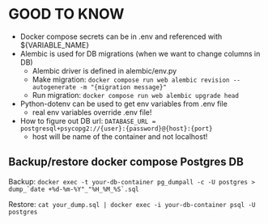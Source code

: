 # GOOD TO KNOW

- Docker compose secrets can be in .env and referenced with ${VARIABLE_NAME}
- Alembic is used for DB migrations (when we want to change columns in DB)
    - Alembic driver is defined in alembic/env.py
    - Make migration: `docker compose run web alembic revision --autogenerate -m "{migration message}"`
    - Run migration: `docker compose run web alembic upgrade head`
- Python-dotenv can be used to get env variables from .env file
    - real env variables override .env file!
- How to figure out DB url: `DATABASE_URL = postgresql+psycopg2://{user}:{password}@{host}:{port}`
    - host will be name of the container and not localhost!

## Backup/restore docker compose Postgres DB

Backup:
```docker exec -t your-db-container pg_dumpall -c -U postgres > dump_`date +%d-%m-%Y"_"%H_%M_%S`.sql```

Restore:
```cat your_dump.sql | docker exec -i your-db-container psql -U postgres```